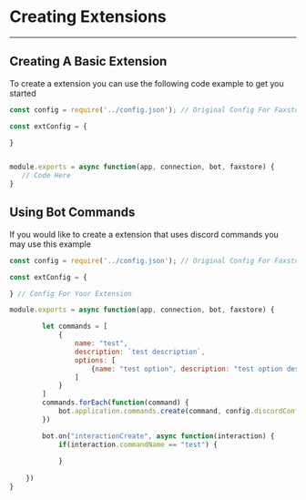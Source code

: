 # Creating Extensions

---

## Creating A Basic Extension

To create a extension you can use the following code example to get you started

```js
const config = require('../config.json'); // Original Config For Faxstore

const extConfig = {

}


module.exports = async function(app, connection, bot, faxstore) {
   // Code Here   
}
```

## Using Bot Commands

If you would like to create a extension that uses discord commands you may use this example


```js
const config = require('../config.json'); // Original Config For Faxstore

const extConfig = {

} // Config For Your Extension

module.exports = async function(app, connection, bot, faxstore) {

        let commands = [
            {
                name: "test",
                description: `test description`,
                options: [
                    {name: "test option", description: "test option description", type: "STRING", required: true}
                ]
            }
        ]
        commands.forEach(function(command) {
            bot.application.commands.create(command, config.discordConfig.guildId).catch(function(err) {console.log(err)});
        })

        bot.on("interactionCreate", async function(interaction) {
            if(interaction.commandName == "test") {
                
            }
            
    })
}
```